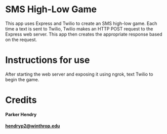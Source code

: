 # SMS High-Low Game
This app uses Express and Twilio to create an SMS high-low game. Each time a text is sent to Twilio, Twilio makes an HTTP POST request to the Express web server. This app then creates the appropriate response based on the request. 
# Instructions for use
After starting the web server and exposing it using ngrok, text Twilio to begin the game. 
# Credits
#### Parker Hendry
#### hendryp2@winthrop.edu
